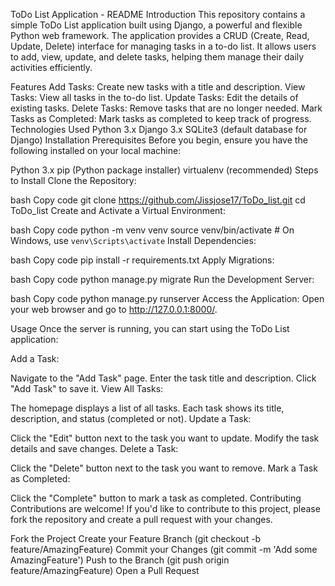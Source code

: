ToDo List Application - README
Introduction
This repository contains a simple ToDo List application built using Django, a powerful and flexible Python web framework. The application provides a CRUD (Create, Read, Update, Delete) interface for managing tasks in a to-do list. It allows users to add, view, update, and delete tasks, helping them manage their daily activities efficiently.

Features
Add Tasks: Create new tasks with a title and description.
View Tasks: View all tasks in the to-do list.
Update Tasks: Edit the details of existing tasks.
Delete Tasks: Remove tasks that are no longer needed.
Mark Tasks as Completed: Mark tasks as completed to keep track of progress.
Technologies Used
Python 3.x
Django 3.x
SQLite3 (default database for Django)
Installation
Prerequisites
Before you begin, ensure you have the following installed on your local machine:

Python 3.x
pip (Python package installer)
virtualenv (recommended)
Steps to Install
Clone the Repository:

bash
Copy code
git clone https://github.com/Jissjose17/ToDo_list.git
cd ToDo_list
Create and Activate a Virtual Environment:

bash
Copy code
python -m venv venv
source venv/bin/activate   # On Windows, use `venv\Scripts\activate`
Install Dependencies:

bash
Copy code
pip install -r requirements.txt
Apply Migrations:

bash
Copy code
python manage.py migrate
Run the Development Server:

bash
Copy code
python manage.py runserver
Access the Application:
Open your web browser and go to http://127.0.0.1:8000/.

Usage
Once the server is running, you can start using the ToDo List application:

Add a Task:

Navigate to the "Add Task" page.
Enter the task title and description.
Click "Add Task" to save it.
View All Tasks:

The homepage displays a list of all tasks.
Each task shows its title, description, and status (completed or not).
Update a Task:

Click the "Edit" button next to the task you want to update.
Modify the task details and save changes.
Delete a Task:

Click the "Delete" button next to the task you want to remove.
Mark a Task as Completed:

Click the "Complete" button to mark a task as completed.
Contributing
Contributions are welcome! If you'd like to contribute to this project, please fork the repository and create a pull request with your changes.

Fork the Project
Create your Feature Branch (git checkout -b feature/AmazingFeature)
Commit your Changes (git commit -m 'Add some AmazingFeature')
Push to the Branch (git push origin feature/AmazingFeature)
Open a Pull Request
